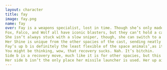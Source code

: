```yaml
---
layout: character
title: fay
image: fay.png
name: fay
over: Fay is a weapons specialist, lost in time. Though she’s only made an official appearance in the forgotten Star Fox 2, Fay feels both familiar and completely new. Her moveset is inspired by Fox from the original Super Smash Brothers, with tons of new twists. Most notably, her specials, like her sniper... The P.A.W.P.
Fox, Falco, and Wolf all have iconic blasters, but they can’t hold a candle to the P.A.W.P.
She isn’t always stuck with a slow sniper, though, she can switch to a weaker version of Falco’s laser. Hold B and A to swap between the pistol and the sniper! This swap is also useful for turning Fay around in the air.
Her Shine is unique from the other spacies of the cast, sending neatly up and behind her to set up for interesting combo sequences.
Fay’s up b is definitely the least flexible of the space animals’,as it’s only able to move straight up. However, you can charge it by holding B, allowing you to mix up your recovery distances.
You might be thinking, wow, that recovery sucks. Nah. It’s bitchin.
Side b is a recovery move, much like it is for other spacies, but this one is really, really different. Blast yourself with your own rocket back to the stage with this flexible yet extremely self punishing recovery option. Better get good at wall jump teching! It’s also a fun little projectile onstage, but using it in that way isn’t really a threat.
Her side b isn’t the only place her missile launcher is used. Her up air, down air, and back air put the hefty weapon to good use, blasting opponents upwards and downwards, and launching them sideways with a powerful thwack. Fay isn’t your everyday spacie, but she’s still part of the Star Fox family, and you’ll feel that when you play her soon.
---
```

